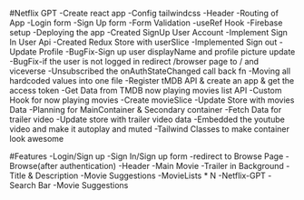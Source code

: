 #Netflix GPT
-Create react app
-Config tailwindcss
-Header
-Routing of App
-Login form
-Sign Up form
-Form Validation
-useRef Hook
-Firebase setup
-Deploying the app
-Created SignUp User Account
-Implement Sign In User Api
-Created Redux Store with userSlice
-Implemented Sign out
-Update Profile
-BugFix-Sign up user displayName and profile picture update
-BugFix-if the user is not logged in redirect /browser page to / and viceverse
-Unsubscribed the onAuthStateChanged call back fn
-Moving all hardcoded values into one file
-Register tMDB API & create an app & get the access token
-Get Data from TMDB now playing movies list API
-Custom Hook for now playing movies
-Create movieSlice
-Update Store with movies Data
-Planning for MainContainer & Secondary container
-Fetch Data for trailer video
-Update store with trailer video data
-Embedded the youtube video and make it autoplay and muted
-Tailwind Classes to make container look awesome








#Features
-Login/Sign up
   -Sign In/Sign up form
   -redirect to Browse Page
-Browse(after authentication)
   -Header
   -Main Movie 
      -Trailer in Background
      -Title & Description
      -Movie Suggestions
         -MovieLists * N
-Netflix-GPT
    -Search Bar
    -Movie Suggestions